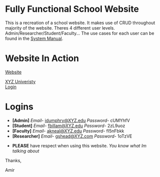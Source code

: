 # Fully Functional School Website
 This is a recreation of a school website. It makes use of CRUD throughout majority of the website. Theres 4 different user levels. Admin/Researcher/Student/Faculty... The use cases for each user can be found in the [System Manual](https://github.com/OzoTheGreat/Fully-Functional-School-Website/blob/main/User%20Manual.pdf).

# Website In Action

[Website](https://im6.ezgif.com/tmp/ezgif-6-133966ccb1.gif)

[XYZ Univeristy](http://www.xyzuniversity.net)
</br>
[Login](http://www.xyzuniversity.net/panel/log-in.php)

# Logins
- **[Admin]** *Email*- idumphry@XYZ.edu *Password*- cUMYhfV
- **[Student]** *Email*- fbillam@XYZ.edu *Password*- 2zL9uoz
- **[Faculty]** *Email*- akneal@XYZ.edu *Password*- fI5nFbkk
- **[Researcher]** *Email*- gshead@XYZ.com *Password*- 1oTzVE

* **PLEASE** have respect when using this website. *You know what Im talking about*

Thanks,

Amir
 
